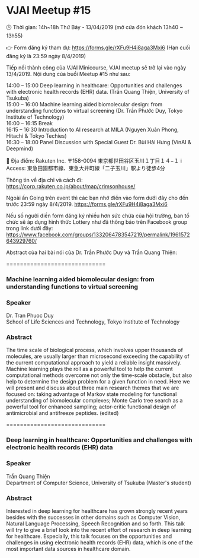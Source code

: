 # VJAI Meetup #15 
:clock3: Thời gian: 14h~18h Thứ Bảy - 13/04/2019 (mở cửa đón khách 13h40 ~ 13h55)

:point_right: Form đăng ký tham dự: https://forms.gle/rXFu9H4i8aga3Mxi6
(Hạn cuối đăng ký là 23:59 ngày 8/4/2019)

Tiếp nối thành công của VJAI Minicourse, VJAI meetup sẽ trở lại vào ngày 13/4/2019. Nội dung của buổi Meetup #15 như sau: 

14:00 – 15:00 	Deep learning in healthcare: Opportunities and challenges with electronic health records (EHR) data. (Trần Quang Thiện, University of Tsukuba) <br>
15:00 – 16:00 	Machine learning aided biomolecular design: from understanding functions to virtual screening (Dr. Trần Phước Duy, Tokyo Institute of Technology) <br>
16:00 – 16:15 	Break <br>
16:15 – 16:30 	Introduction to AI research at MILA (Nguyen Xuân Phong, Hitachi & Tokyo Techies) <br>
16:30 – 18:00 	Panel Discussion with Special Guest Dr. Bùi Hải Hưng (VinAI & Deepmind) <br>

:office: Địa điểm: Rakuten Inc. 〒158-0094 東京都世田谷区玉川１丁目１４−１
:information_source: Access: 東急田園都市線、東急大井町線「二子玉川」駅より徒歩4分

Thông tin về địa chỉ và cách đi: https://corp.rakuten.co.jp/about/map/crimsonhouse/

Ngoài ấn Going trên event thì các bạn nhớ điền vào form dưới đây cho đến trước 23:59 ngày 8/4/2019.
https://forms.gle/rXFu9H4i8aga3Mxi6

Nếu số người điền form đăng ký nhiều hơn sức chứa của hội trường, ban tổ chức sẽ áp dụng hình thức Lottery như đã thông báo trên Facebook group trong link dưới đây:
https://www.facebook.com/groups/1332064783547219/permalink/1961572643929760/

Abstract của hai bài nói của Dr. Trần Phước Duy và Trần Quang Thiện:

=============================
### Machine learning aided biomolecular design: from understanding functions to virtual screening <br>
### Speaker
Dr. Tran Phuoc Duy <br>
School of Life Sciences and Technology, Tokyo Institute of Technology <br>
### Abstract
The time scale of biological process, which involves upper thousands of molecules, are usually larger than microsecond exceeding the capability of the current computational approach to yield a reliable insight massively. Machine learning plays the roll as a powerful tool to help the current computational methods overcome not only the time-scale obstacle, but also help to determine the design problem for a given function in need. Here we will present and discuss about three main research themes that we are focused on: taking advantage of Markov state modeling for functional understanding of biomolecular complexes; Monte Carlo tree search as a powerful tool for enhanced sampling; actor-critic functional design of antimicrobial and antifreeze peptides. (edited)

=============================
### Deep learning in healthcare: Opportunities and challenges with electronic health records (EHR) data
### Speaker
Trần Quang Thiện <br>
Department of Computer Science,  University of Tsukuba (Master's student) <br>
### Abstract
Interested in deep learning for healthcare has grown strongly recent years besides with the successes in other domains such as Computer Vision, Natural Language Processing, Speech Recognition and so forth. This talk will try to give a brief look into the recent effort of research in deep learning for healthcare. Especially, this talk focuses on the opportunities and challenges in using electronic health records (EHR) data, which is one of the most important data sources in healthcare domain.
